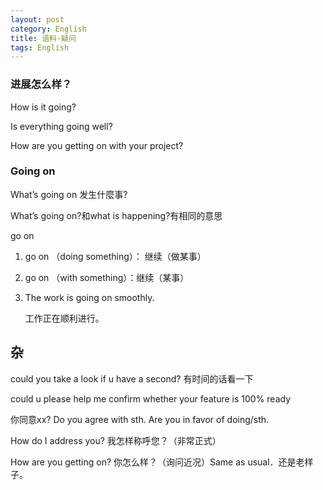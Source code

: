 ```yaml
---
layout: post
category: English
title: 语料-疑问
tags: English
---
```


### 进展怎么样？

How is it going?

Is everything going well?

How are you getting on with your project?

### Going on

 What’s going on 发生什麼事?

What’s going on?和what is happening?有相同的意思



go on

1. go on （doing something）： 继续（做某事）
2. go on （with something）：继续（某事）





1. The work is going on smoothly. 

   工作正在顺利进行。



## 杂

could you take a look if u have a second? 有时间的话看一下

could u please help me confirm whether  your feature is 100% ready 

你同意xx? Do you agree with sth. Are you in favor of doing/sth.

How do I address you? 我怎样称呼您？（非常正式）

How are you getting on? 你怎么样？（询问近况）Same as usual．还是老样子。